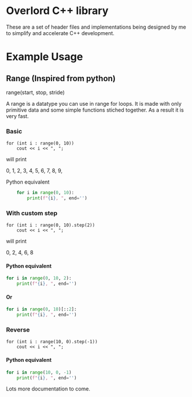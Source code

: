 # Overlord C++ library

These are a set of header files and implementations being designed by me to simplify and accelerate C++ development.

# Example Usage

## Range (Inspired from python)

range(start, stop, stride)

A range is a datatype you can use in range for loops. It is made with only primitive data and some simple functions stiched together. As a result it is very fast.

### Basic

```ovd
for (int i : range(0, 10))
    cout << i << ", ";
```
will print 

0, 1, 2, 3, 4, 5, 6, 7, 8, 9,

Python equivalent
```python
    for i in range(0, 10):
        print(f"{i}, ", end='')
```

### With custom step

```ovd
for (int i : range(0, 10).step(2))
    cout << i << ", ";
```
will print

0, 2, 4, 6, 8

#### Python equivalent
```python
for i in range(0, 10, 2):
    print(f"{i}, ", end='')
```
#### Or
```python
for i in range(0, 10)[::2]:
    print(f"{i}, ", end='')
```

### Reverse
```ovd
for (int i : range(10, 0).step(-1))
    cout << i << ", ";
```

#### Python equivalent
```python
for i in range(10, 0, -1)
    print(f"{i}, ", end='')
```

Lots more documentation to come.